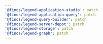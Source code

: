 ```yaml
---
'@finos/legend-application-studio': patch
'@finos/legend-application-query': patch
'@finos/legend-query-builder': patch
'@finos/legend-server-depot': patch
'@finos/legend-storage': patch
'@finos/legend-graph': patch
---
```


